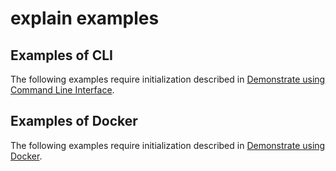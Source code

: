 # explain examples

## Examples of CLI

The following examples require initialization described in
[Demonstrate using Command Line Interface](../README.md#demonstrate-using-command-line-interface).

## Examples of Docker

The following examples require initialization described in
[Demonstrate using Docker](../README.md#demonstrate-using-docker).